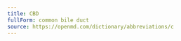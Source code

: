 ```yaml
---
title: CBD
fullForm: common bile duct
source: https://openmd.com/dictionary/abbreviations/c
---
```

